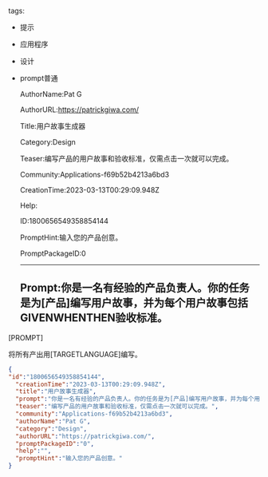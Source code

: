  tags: 
- 提示
- 应用程序
- 设计
- prompt普通

  AuthorName:Pat G

  AuthorURL:https://patrickgiwa.com/

  Title:用户故事生成器

  Category:Design

  Teaser:编写产品的用户故事和验收标准，仅需点击一次就可以完成。

  Community:Applications-f69b52b4213a6bd3

  CreationTime:2023-03-13T00:29:09.948Z

  Help:

  ID:1800656549358854144

  PromptHint:输入您的产品创意。

  PromptPackageID:0

  ---

  ## Prompt:你是一名有经验的产品负责人。你的任务是为[产品]编写用户故事，并为每个用户故事包括GIVENWHENTHEN验收标准。

[PROMPT]

将所有产出用[TARGETLANGUAGE]编写。

  ```json
  {
  "id":"1800656549358854144",
    "creationTime":"2023-03-13T00:29:09.948Z",
    "title":"用户故事生成器",
    "prompt":"你是一名有经验的产品负责人。你的任务是为[产品]编写用户故事，并为每个用户故事包括GIVENWHENTHEN验收标准。\n\n[PROMPT]\n\n将所有产出用[TARGETLANGUAGE]编写。",
    "teaser":"编写产品的用户故事和验收标准，仅需点击一次就可以完成。",
    "community":"Applications-f69b52b4213a6bd3",
    "authorName":"Pat G",
    "category":"Design",
    "authorURL":"https://patrickgiwa.com/",
    "promptPackageID":"0",
    "help":"",
    "promptHint":"输入您的产品创意。"
  }
  ```
